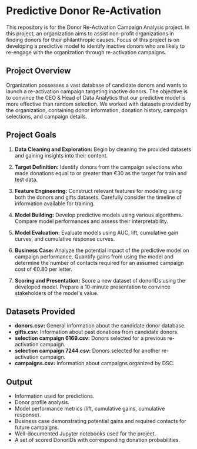 # Predictive Donor Re-Activation

This repository is for the Donor Re-Activation Campaign Analysis project. In this project, an organization aims to assist non-profit organizations in finding donors for their philanthropic causes. Focus of this project is on developing a predictive model to identify inactive donors who are likely to re-engage with the organization through re-activation campaigns.

## Project Overview

Organization possesses a vast database of candidate donors and wants to launch a re-activation campaign targeting inactive donors. The objective is to convince the CEO & Head of Data Analytics that our predictive model is more effective than random selection. We worked with datasets provided by the organization, containing donor information, donation history, campaign selections, and campaign details.

## Project Goals

1. **Data Cleaning and Exploration:** Begin by cleaning the provided datasets and gaining insights into their content.

2. **Target Definition:** Identify donors from the campaign selections who made donations equal to or greater than €30 as the target for train and test data.

3. **Feature Engineering:** Construct relevant features for modeling using both the donors and gifts datasets. Carefully consider the timeline of information available for training.

4. **Model Building:** Develop predictive models using various algorithms. Compare model performances and assess their interpretability.

5. **Model Evaluation:** Evaluate models using AUC, lift, cumulative gain curves, and cumulative response curves.

6. **Business Case:** Analyze the potential impact of the predictive model on campaign performance. Quantify gains from using the model and determine the number of contacts required for an assumed campaign cost of €0.80 per letter.

7. **Scoring and Presentation:** Score a new dataset of donorIDs using the developed model. Prepare a 10-minute presentation to convince stakeholders of the model's value.

## Datasets Provided

- **donors.csv:** General information about the candidate donor database.
- **gifts.csv:** Information about past donations from candidate donors.
- **selection campaign 6169.csv:** Donors selected for a previous re-activation campaign.
- **selection campaign 7244.csv:** Donors selected for another re-activation campaign.
- **campaigns.csv:** Information about campaigns organized by DSC.

## Output

- Information used for predictions.
- Donor profile analysis.
- Model performance metrics (lift, cumulative gains, cumulative response).
- Business case demonstrating potential gains and required contacts for future campaigns.
- Well-documented Jupyter notebooks used for the project.
- A set of scored DonorIDs with corresponding donation probabilities.
